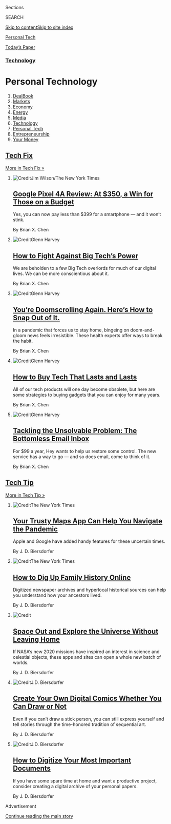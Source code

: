 <div id="app">

<div>

<div class="NYTAppHideMasthead css-zz1s19 e1suatyy0">

<div class="section css-ui9rw0 e1suatyy2">

<div class="css-11hrj97 er09x8g0">

<div class="css-6n7j50">

</div>

<span class="css-1dv1kvn">Sections</span>

<div class="css-10488qs">

<span class="css-1dv1kvn">SEARCH</span>

</div>

[Skip to content](#site-content)[Skip to site index](#site-index)

</div>

<div id="masthead-section-label" class="css-1fnb9ct eaxe0e00">

[Personal
Tech](https://www.nytimes.com/section/technology/personaltech)

</div>

<div class="css-10698na e1huz5gh0">

</div>

</div>

<div id="masthead-bar-one" class="section hasLinks css-15hmgas e1csuq9d3">

<div class="css-uqyvli e1csuq9d0">

</div>

<div class="css-1uqjmks e1csuq9d1">

</div>

<div class="css-9e9ivx">

[](https://myaccount.nytimes.com/auth/login?response_type=cookie&client_id=vi)

</div>

<div class="css-1bvtpon e1csuq9d2">

[Today’s
Paper](https://www.nytimes.com/section/todayspaper)

</div>

</div>

</div>

</div>

<div data-aria-hidden="false">

<div id="site-content" data-role="main">

<div id="collection-personaltech" class="section css-15h4p1b e9abtgs0">

<div class="css-1j21atc e1svk9qx1">

<div class="css-fmiefx e1svk9qx2">

<div class="css-1hk7r2m eu54l5x0">

<div id="sponsor-wrapper" class="css-7a1pgi eaca97t0" type="sponsor" hidden="">

<div id="sponsor-slug" class="css-1l4mleb eaca97t1" hidden="">

Supported by

</div>

[Continue reading the main
story](#after-sponsor)

<div id="sponsor" class="ad sponsor-wrapper" style="text-align:left;height:100%;display:block">

</div>

<div id="after-sponsor">

</div>

</div>

</div>

### <span class="css-5xm8y ezz4tcd1">[Technology](/section/technology)</span>

</div>

<div class="css-nfcc9b e1svk9qx3">

<div class="css-vl9dhg e1svk9qx5">

<div class="css-1nrhkj6 e1svk9qx6">

# Personal Technology

<div class="follow-button-placeholder" data-collection-id="">

</div>

</div>

</div>

</div>

</div>

1.  [DealBook](/pages/business/dealbook/index.html)
2.  [Markets](https://markets.on.nytimes.com)
3.  [Economy](/section/business/economy)
4.  [Energy](/section/business/energy-environment)
5.  [Media](/section/business/media)
6.  [Technology](/section/technology)
7.  [Personal Tech](/section/technology/personaltech)
8.  [Entrepreneurship](/section/business/smallbusiness)
9.  [Your Money](/section/your-money)

<div class="css-4svvz1 ekkqrpp0">

<div class="section 5-band css-1xsib86 ep7jkp60">

## [Tech Fix](/column/tech-fix)

[More in Tech Fix
    »](/column/tech-fix)

1.  ![<span class="css-1hhnwbi e1oaj3zl2"><span class="css-1dv1kvn">Credit</span>Jim
    Wilson/The New York
    Times</span>](https://static01.nyt.com/images/2020/08/04/business/03techfix1/merlin_175172151_1161db2d-0ad4-4dfb-ba9d-acded59f4da7-videoLarge.jpg)
    
    <div class="css-10wtrbd">
    
    ## [Google Pixel 4A Review: At $350, a Win for Those on a Budget](/2020/08/03/technology/personaltech/google-pixel-4a-review.html)
    
    Yes, you can now pay less than $399 for a smartphone — and it won’t
    stink.
    
    <span class="css-me3p27"></span><span class="css-1dydysp e4e4i5l3"></span><span class="css-9voj2j">By
    <span class="css-1baulvz last-byline" itemprop="name">Brian X.
    Chen</span></span>
    
    </div>

2.  ![<span class="css-1hhnwbi e1oaj3zl2"><span class="css-1dv1kvn">Credit</span>Glenn
    Harvey</span>](https://static01.nyt.com/images/2020/07/30/business/29Techfix-illo/30Techfix-illo-videoLarge.jpg)
    
    <div class="css-10wtrbd">
    
    ## [How to Fight Against Big Tech’s Power](/2020/07/29/technology/personaltech/big-tech-power-how-to-fight.html)
    
    We are beholden to a few Big Tech overlords for much of our digital
    lives. We can be more conscientious about
    it.
    
    <span class="css-me3p27"></span><span class="css-1dydysp e4e4i5l3"></span><span class="css-9voj2j">By
    <span class="css-1baulvz last-byline" itemprop="name">Brian X.
    Chen</span></span>
    
    </div>

3.  ![<span class="css-1hhnwbi e1oaj3zl2"><span class="css-1dv1kvn">Credit</span>Glenn
    Harvey</span>](https://static01.nyt.com/images/2020/07/16/business/16Techfix-illo/15Techfix-illo-videoLarge-v2.jpg)
    
    <div class="css-10wtrbd">
    
    ## [You’re Doomscrolling Again. Here’s How to Snap Out of It.](/2020/07/15/technology/personaltech/youre-doomscrolling-again-heres-how-to-snap-out-of-it.html)
    
    In a pandemic that forces us to stay home, bingeing on
    doom-and-gloom news feels irresistible. These health experts offer
    ways to break the
    habit.
    
    <span class="css-me3p27"></span><span class="css-1dydysp e4e4i5l3"></span><span class="css-9voj2j">By
    <span class="css-1baulvz last-byline" itemprop="name">Brian X.
    Chen</span></span>
    
    </div>

4.  ![<span class="css-1hhnwbi e1oaj3zl2"><span class="css-1dv1kvn">Credit</span>Glenn
    Harvey</span>](https://static01.nyt.com/images/2020/07/09/business/09Techfix-illo/07Techfix-illo-videoLarge.jpg)
    
    <div class="css-10wtrbd">
    
    ## [How to Buy Tech That Lasts and Lasts](/2020/07/08/technology/personaltech/tech-that-lasts.html)
    
    All of our tech products will one day become obsolete, but here are
    some strategies to buying gadgets that you can enjoy for many
    years.
    
    <span class="css-me3p27"></span><span class="css-1dydysp e4e4i5l3"></span><span class="css-9voj2j">By
    <span class="css-1baulvz last-byline" itemprop="name">Brian X.
    Chen</span></span>
    
    </div>

5.  ![<span class="css-1hhnwbi e1oaj3zl2"><span class="css-1dv1kvn">Credit</span>Glenn
    Harvey</span>](https://static01.nyt.com/images/2020/06/17/business/17Techfix-illo/17Techfix-illo-videoLarge.jpg)
    
    <div class="css-10wtrbd">
    
    ## [Tackling the Unsolvable Problem: The Bottomless Email Inbox](/2020/06/17/technology/personaltech/hey-email-service-screening.html)
    
    For $99 a year, Hey wants to help us restore some control. The new
    service has a way to go — and so does email, come to think of
    it.
    
    <span class="css-me3p27"></span><span class="css-1dydysp e4e4i5l3"></span><span class="css-9voj2j">By
    <span class="css-1baulvz last-byline" itemprop="name">Brian X.
    Chen</span></span>
    
    </div>

</div>

<div class="section 5-band css-1ftj7uz ep7jkp60">

## [Tech Tip](/column/tech-tip)

[More in Tech Tip
    »](/column/tech-tip)

1.  ![<span class="css-1hhnwbi e1oaj3zl2"><span class="css-1dv1kvn">Credit</span>The
    New York
    Times</span>](https://static01.nyt.com/images/2020/07/22/technology/personaltech/22TECHTIP_TOP/22TECHTIP_TOP-videoLarge.jpg)
    
    <div class="css-10wtrbd">
    
    ## [Your Trusty Maps App Can Help You Navigate the Pandemic](/2020/07/22/technology/personaltech/maps-apps-coronavirus-pandemic.html)
    
    Apple and Google have added handy features for these uncertain
    times.
    
    <span class="css-me3p27"></span><span class="css-1dydysp e4e4i5l3"></span><span class="css-9voj2j">By
    <span class="css-1baulvz last-byline" itemprop="name">J. D.
    Biersdorfer</span></span>
    
    </div>

2.  ![<span class="css-1hhnwbi e1oaj3zl2"><span class="css-1dv1kvn">Credit</span>The
    New York
    Times</span>](https://static01.nyt.com/images/2020/06/24/technology/personaltech/24TECHTIP_TOP/24TECHTIP_TOP-videoLarge.jpg)
    
    <div class="css-10wtrbd">
    
    ## [How to Dig Up Family History Online](/2020/06/24/technology/personaltech/family-history-genealogy-online.html)
    
    Digitized newspaper archives and hyperlocal historical sources can
    help you understand how your ancestors
    lived.
    
    <span class="css-me3p27"></span><span class="css-1dydysp e4e4i5l3"></span><span class="css-9voj2j">By
    <span class="css-1baulvz last-byline" itemprop="name">J. D.
    Biersdorfer</span></span>
    
    </div>

3.  ![<span class="css-1hhnwbi e1oaj3zl2"><span class="css-1dv1kvn">Credit</span></span>](https://static01.nyt.com/images/2020/05/27/technology/personaltech/27TECHTIP_TOP/27TECHTIP_TOP-videoLarge.jpg)
    
    <div class="css-10wtrbd">
    
    ## [Space Out and Explore the Universe Without Leaving Home](/2020/05/27/technology/personaltech/techtip-nasa-apps.html)
    
    If NASA’s new 2020 missions have inspired an interest in science and
    celestial objects, these apps and sites can open a whole new batch
    of
    worlds.
    
    <span class="css-me3p27"></span><span class="css-1dydysp e4e4i5l3"></span><span class="css-9voj2j">By
    <span class="css-1baulvz last-byline" itemprop="name">J. D.
    Biersdorfer</span></span>
    
    </div>

4.  ![<span class="css-1hhnwbi e1oaj3zl2"><span class="css-1dv1kvn">Credit</span>J.D.
    Biersdorfer</span>](https://static01.nyt.com/images/2020/04/30/technology/personaltech/30-TECHTIP-PRINT/29TECHTIP_TOP-videoLarge.jpg)
    
    <div class="css-10wtrbd">
    
    ## [Create Your Own Digital Comics Whether You Can Draw or Not](/2020/04/29/technology/personaltech/create-your-own-digital-comics-whether-you-can-draw-or-not.html)
    
    Even if you can’t draw a stick person, you can still express
    yourself and tell stories through the time-honored tradition of
    sequential
    art.
    
    <span class="css-me3p27"></span><span class="css-1dydysp e4e4i5l3"></span><span class="css-9voj2j">By
    <span class="css-1baulvz last-byline" itemprop="name">J. D.
    Biersdorfer</span></span>
    
    </div>

5.  ![<span class="css-1hhnwbi e1oaj3zl2"><span class="css-1dv1kvn">Credit</span>J.D.
    Biersdorfer</span>](https://static01.nyt.com/images/2020/04/02/technology/personaltech/02TECHTIP-LEAD/01TECHTIP_01-videoLarge.jpg)
    
    <div class="css-10wtrbd">
    
    ## [How to Digitize Your Most Important Documents](/2020/04/01/technology/personaltech/digitizing-important-documents.html)
    
    If you have some spare time at home and want a productive project,
    consider creating a digital archive of your personal
    papers.
    
    <span class="css-me3p27"></span><span class="css-1dydysp e4e4i5l3"></span><span class="css-9voj2j">By
    <span class="css-1baulvz last-byline" itemprop="name">J. D.
    Biersdorfer</span></span>
    
    </div>

</div>

<div id="mid1-wrapper" class="css-1mn4oms eaca97t0" type="rank">

<div id="mid1-slug" class="css-1tag3rd eaca97t1">

Advertisement

</div>

[Continue reading the main
story](#after-mid1)

<div id="mid1" class="ad mid1-wrapper" style="text-align:center;height:100%;display:block">

</div>

<div id="after-mid1">

</div>

</div>

<div class="section 5-band css-1ftj7uz ep7jkp60">

## [Tech We’re Using](/column/tech-we-are-using)

[More in Tech We’re Using
    »](/column/tech-we-are-using)

1.  ![<span class="css-1hhnwbi e1oaj3zl2"><span class="css-1dv1kvn">Credit</span>Tom
    Brenner/The New York
    Times</span>](https://static01.nyt.com/images/2019/12/18/business/18techusing1/merlin_139111119_8a989ef0-5d07-43c4-8bd7-870a780b69dd-videoLarge.jpg)
    
    <div class="css-10wtrbd">
    
    ## [What We Learned About the Technology That Times Journalists Use](/2019/12/18/technology/personaltech/technology-times-journalists-use.html)
    
    After three years and more than 130 columns, the smartphone was
    tops. There were also some deliberate Luddites among
    us.
    
    <span class="css-me3p27"></span><span class="css-1dydysp e4e4i5l3"></span><span class="css-9voj2j">By
    <span class="css-1baulvz last-byline" itemprop="name">Brian X.
    Chen</span></span>
    
    </div>

2.  ![<span class="css-1hhnwbi e1oaj3zl2"><span class="css-1dv1kvn">Credit</span>Ting
    Shen for The New York
    Times</span>](https://static01.nyt.com/images/2019/12/04/business/04techusing/merlin_165174558_81dadebe-7f3a-4287-a92c-a11bc7774a46-videoLarge.jpg)
    
    <div class="css-10wtrbd">
    
    ## [Silicon Valley Learns Washington’s Language (and Vice Versa)](/2019/12/04/technology/personaltech/silicon-valley-washington.html)
    
    Big Tech’s presence in the capital is unmistakable, and its
    interests intersect with more and more issues, says David McCabe, a
    tech policy
    reporter.
    
    <span class="css-me3p27"></span><span class="css-1dydysp e4e4i5l3"></span><span class="css-9voj2j">By
    <span class="css-1baulvz last-byline" itemprop="name">David
    McCabe</span></span>
    
    </div>

3.  ![<span class="css-1hhnwbi e1oaj3zl2"><span class="css-1dv1kvn">Credit</span>Haruka
    Sakaguchi for The New York
    Times</span>](https://static01.nyt.com/images/2019/11/27/business/27techusing1/27techusing1-videoLarge-v2.jpg)
    
    <div class="css-10wtrbd">
    
    ## [A Big Screen to Sift Through Recruits](/2019/11/27/technology/personaltech/young-tech-users.html)
    
    Many people joining the newsroom are digitally savvy and helping
    media with a digital transition, says Theodore Kim, who runs
    fellowships and
    internships.
    
    <span class="css-me3p27"></span><span class="css-1dydysp e4e4i5l3"></span><span class="css-9voj2j">By
    <span class="css-1baulvz last-byline" itemprop="name">Theodore
    Kim</span></span>
    
    </div>

4.  ![<span class="css-1hhnwbi e1oaj3zl2"><span class="css-1dv1kvn">Credit</span>Gabby
    Jones for The New York
    Times</span>](https://static01.nyt.com/images/2019/11/20/business/20techusing/20techusing-videoLarge.jpg)
    
    <div class="css-10wtrbd">
    
    ## [Want the Greenest Device? You May Already Own It](/2019/11/20/technology/personaltech/green-environmental-tech.html)
    
    One way to help the planet is not to buy new tech, especially stuff
    the planet never needed, says Kendra Pierre-Louis, who reports on
    the
    environment.
    
    <span class="css-me3p27"></span><span class="css-1dydysp e4e4i5l3"></span><span class="css-9voj2j">By
    <span class="css-1baulvz last-byline" itemprop="name">Kendra
    Pierre-Louis</span></span>
    
    </div>

5.  ![<span class="css-1hhnwbi e1oaj3zl2"><span class="css-1dv1kvn">Credit</span>Karsten
    Moran for The New York
    Times</span>](https://static01.nyt.com/images/2019/11/12/business/12techusing1/12techusing1-videoLarge.jpg)
    
    <div class="css-10wtrbd">
    
    ## [In Data Journalism, Tech Matters Less Than the People](/2019/11/13/technology/personaltech/data-journalism-economics.html)
    
    Ben Casselman, an economics reporter, uses a programming language
    called R and works with vast data sets. But he says interviews still
    make for the best
    stories.
    
    <span class="css-me3p27"></span><span class="css-1dydysp e4e4i5l3"></span><span class="css-9voj2j">By
    <span class="css-1baulvz last-byline" itemprop="name">Ben
    Casselman</span></span>
    
    </div>

</div>

<div class="section 5-band css-1ftj7uz ep7jkp60">

## [Technology](/section/technology)

[More in Technology
    »](/section/technology)

1.  ![<span class="css-1hhnwbi e1oaj3zl2"><span class="css-1dv1kvn">Credit</span>Justin
    Sullivan/Getty
    Images</span>](https://static01.nyt.com/images/2020/08/04/business/04levandowski2/04levandowski2-videoLarge.jpg)
    
    <div class="css-10wtrbd">
    
    ## [Star Technologist Who Crossed Google Sentenced to 18 Months in Prison](/2020/08/04/technology/levandowski-google-uber-sentencing-trade-secrets.html)
    
    Anthony Levandowski, a onetime star Silicon Valley engineer of
    self-driving cars, had pleaded guilty to stealing trade
    secrets.
    
    <span class="css-me3p27"></span><span class="css-1dydysp e4e4i5l3"></span><span class="css-9voj2j">By
    <span class="css-1baulvz last-byline" itemprop="name">Kate
    Conger</span></span>
    
    </div>

2.  ![<span class="css-1hhnwbi e1oaj3zl2"><span class="css-1dv1kvn">Credit</span>Ty
    Wright for The New York
    Times</span>](https://static01.nyt.com/images/2020/08/05/business/04Virus-Robots-01/04Virus-Robots-01-videoLarge.jpg)
    
    <div class="css-10wtrbd">
    
    ## [For Robots, It’s a Time to Shine (and Maybe Disinfect)](/2020/08/04/business/robot-cleaning-coronavirus.html)
    
    The pandemic has turned cleaning and other mundane building tasks
    into a challenge, stoking interest in machines as cost-effective
    solutions.
    
    <span class="css-me3p27"></span><span class="css-1dydysp e4e4i5l3"></span><span class="css-9voj2j">By
    <span class="css-1baulvz last-byline" itemprop="name">Lisa
    Prevost</span></span>
    
    </div>

3.  ![<span class="css-1hhnwbi e1oaj3zl2"><span class="css-1dv1kvn">Credit</span>Stephen
    Lam/Reuters</span>](https://static01.nyt.com/images/2020/08/04/business/04apple/merlin_160564608_9afafdf7-e9fd-44f5-9b2d-daad3b37e192-videoLarge.jpg)
    
    <div class="css-10wtrbd">
    
    ## [Apple Replaces Phil Schiller as Its Top Marketing Executive](/2020/08/04/technology/apple-schiller-marketing-executive-departure.html)
    
    Mr. Schiller will be replaced by Greg Joswiak, a longtime executive
    at the
    company.
    
    <span class="css-me3p27"></span><span class="css-1dydysp e4e4i5l3"></span><span class="css-9voj2j">By
    <span class="css-1baulvz" itemprop="name">Davey Alba</span> and
    <span class="css-1baulvz last-byline" itemprop="name">Brian X.
    Chen</span></span>
    
    </div>

4.  ![<span class="css-1hhnwbi e1oaj3zl2"><span class="css-1dv1kvn">Credit</span>Ceylan
    Maurer</span>](https://static01.nyt.com/images/2020/08/04/business/04ontech/04ontech-videoLarge.jpg)
    
    <div class="css-10wtrbd">
    
    ## [When Taming Big Tech Goes Wrong](/2020/08/04/technology/europe-big-tech.html)
    
    What the United States can learn from Europe’s efforts to restrain
    America’s tech
    giants.
    
    <span class="css-me3p27"></span><span class="css-1dydysp e4e4i5l3"></span><span class="css-9voj2j">By
    <span class="css-1baulvz last-byline" itemprop="name">Shira
    Ovide</span></span>
    
    </div>

5.  ![<span class="css-1hhnwbi e1oaj3zl2"><span class="css-1dv1kvn">Credit</span>Joe
    Burbank/Orlando Sentinel, via Associated
    Press</span>](https://static01.nyt.com/images/2020/08/04/business/04virus-disney3/04virus-disney3-videoLarge.jpg)
    
    <div class="css-10wtrbd">
    
    ## [Disney, Staggered by Pandemic, Sees a Streaming Boom](/2020/08/04/business/media/disney-earnings-coronavirus.html)
    
    The company lost $4.7 billion in the latest quarter, but also
    reported that Disney+ has about 60.5 million subscribers after nine
    months of
    operation.
    
    <span class="css-me3p27"></span><span class="css-1dydysp e4e4i5l3"></span><span class="css-9voj2j">By
    <span class="css-1baulvz last-byline" itemprop="name">Brooks
    Barnes</span></span>
    
    </div>

</div>

<div id="mid2-wrapper" class="css-1mn4oms eaca97t0" type="rank">

<div id="mid2-slug" class="css-1tag3rd eaca97t1">

Advertisement

</div>

[Continue reading the main
story](#after-mid2)

<div id="mid2" class="ad mid2-wrapper" style="text-align:center;height:100%;display:block">

</div>

<div id="after-mid2">

</div>

</div>

</div>

<div class="css-185go5a e1o5byef0">

<div class="css-15cbhtu">

  - [Latest](#stream-panel)
  - <span class="css-6n7j50">Search</span>
    <div class="control">
    <div class="label-container css-1dv1kvn">
    Search
    </div>
    <div class="css-wm4t3d">
    **<span id="clear-search-input" class="css-1dv1kvn">Clear this text
    input</span>
    </div>
    </div>
    <span class="css-1iovbfw"></span>

<div id="stream-panel" class="section css-8msx5b e1jz0cab1">

<div class="css-13mho3u">

1.  
    
    <div class="css-1cp3ece">
    
    <div class="css-1l4spti">
    
    [](/2020/07/31/technology/william-english-who-helped-build-the-computer-mouse-dies-at-91.html)
    
    <div class="css-79elbk">
    
    ![](https://static01.nyt.com/images/2020/08/02/obituaries/02English-obit1/Obit-English1-thumbWide.jpg?quality=75&auto=webp&disable=upscale)
    
    </div>
    
    ## William English, Who Helped Build the Computer Mouse, Dies at 91
    
    He was one of the computing pioneers who “showed what a computer
    interface could — and should — look like,” a colleague said.
    
    <div class="css-1nqbnmb ea5icrr0">
    
    By <span class="css-1n7hynb">Cade
    Metz</span>
    
    </div>
    
    </div>
    
    <div class="css-1lc2l26 e1xfvim33">
    
    </div>
    
    </div>

2.  
    
    <div class="css-1cp3ece">
    
    <div class="css-1l4spti">
    
    [](/2020/07/28/fashion/weddings/livestream-your-wedding-like-a-pro.html)
    
    <div class="css-79elbk">
    
    ![](https://static01.nyt.com/images/2020/08/02/fashion/00LIVE-STREAM-WED-COMBO/00LIVE-STREAM-WED-COMBO-thumbWide.jpg?quality=75&auto=webp&disable=upscale)
    
    </div>
    
    ### <span class="css-m70j1g">Field Notes</span>
    
    ## Livestream Your Wedding Like a Pro
    
    These gadgets will help you improve the production quality and
    create memorable experiences for you and your digital guests.
    
    <div class="css-1nqbnmb ea5icrr0">
    
    By <span class="css-1n7hynb">Daniel
    Bortz</span>
    
    </div>
    
    </div>
    
    <div class="css-1lc2l26 e1xfvim33">
    
    </div>
    
    </div>

3.  
    
    <div class="css-1cp3ece">
    
    <div class="css-1l4spti">
    
    [](/2020/07/23/travel/artificial-intelligence-coronavirus-passport.html)
    
    <div class="css-79elbk">
    
    ![](https://static01.nyt.com/images/2020/08/01/travel/23aipassport/23aipassport-thumbWide.jpg?quality=75&auto=webp&disable=upscale)
    
    </div>
    
    ## A High-Tech Array of Travel Tools: ‘Smart’ Health Cards, Temperature-Reading Glasses and More
    
    Products that rely on artificial intelligence aim to make travel
    safer during the pandemic. But hefty prices and privacy concerns are
    issues.
    
    <div class="css-1nqbnmb ea5icrr0">
    
    By <span class="css-1n7hynb">Debra
    Kamin</span>
    
    </div>
    
    </div>
    
    <div class="css-1lc2l26 e1xfvim33">
    
    </div>
    
    </div>

4.  
    
    <div class="css-1cp3ece">
    
    <div class="css-1l4spti">
    
    [](/2020/07/16/business/car-insurance-app-discounts.html)
    
    <div class="css-79elbk">
    
    ![](https://static01.nyt.com/images/2020/07/17/business/17WHEELS1/merlin_146064276_97aea028-0fa5-44a4-8ad0-7a642ae3199a-thumbWide.jpg?quality=75&auto=webp&disable=upscale)
    
    </div>
    
    ### <span class="css-m70j1g">Wheels</span>
    
    ## Letting Your Insurer Ride Shotgun, for a Discounted Rate
    
    Most big car insurers offer apps that monitor your driving, and one
    start-up requires it. The trade-off in privacy is a premium that
    could be substantially cheaper for safe drivers.
    
    <div class="css-1nqbnmb ea5icrr0">
    
    By <span class="css-1n7hynb">Paul
    Stenquist</span>
    
    </div>
    
    </div>
    
    <div class="css-1lc2l26 e1xfvim33">
    
    </div>
    
    </div>

5.  
    
    <div class="css-1cp3ece">
    
    <div class="css-1l4spti">
    
    [](/2020/07/14/style/assistive-technology.html)
    
    <div class="css-79elbk">
    
    ![](https://static01.nyt.com/images/2020/07/14/multimedia/14ADA-TECHNOLOGY/14ADA-TECHNOLOGY-thumbWide.jpg?quality=75&auto=webp&disable=upscale)
    
    </div>
    
    ## Disabled Do-It-Yourselfers Lead Way to Technology Gains
    
    So long to overhyped innovations. Hello to tech that embeds
    accessibility into everyday devices.
    
    <div class="css-1nqbnmb ea5icrr0">
    
    By <span class="css-1n7hynb">David M.
    Perry</span>
    
    </div>
    
    </div>
    
    <div class="css-1lc2l26 e1xfvim33">
    
    </div>
    
    </div>

6.  
    
    <div class="css-1cp3ece">
    
    <div class="css-1l4spti">
    
    [](/2020/07/07/health/vision-problems-technology-headsets.html)
    
    <div class="css-79elbk">
    
    ![](https://static01.nyt.com/images/2020/07/08/multimedia/08sp-ff-vision1/08sp-ff-vision1-thumbWide.jpg?quality=75&auto=webp&disable=upscale)
    
    </div>
    
    ## Technology Bridges the Gap to Better Sight
    
    More than 6 million Americans have vision problems that cannot be
    corrected by glasses or contact lenses. Companies like IrisVision
    are creating headsets to help them see better.
    
    <div class="css-1nqbnmb ea5icrr0">
    
    By <span class="css-1n7hynb">Janet
    Morrissey</span>
    
    </div>
    
    </div>
    
    <div class="css-1lc2l26 e1xfvim33">
    
    </div>
    
    </div>

7.  
    
    <div class="css-1cp3ece">
    
    <div class="css-1l4spti">
    
    [](/2020/07/01/technology/personaltech/make-your-tech-last-longer.html)
    
    <div class="css-79elbk">
    
    ![](https://static01.nyt.com/images/2020/07/02/business/02Techfix-illo/01Techfix-illo-thumbWide.jpg?quality=75&auto=webp&disable=upscale)
    
    </div>
    
    ### <span class="css-m70j1g">Tech Fix</span>
    
    ## How to Make Your Tech Last Longer
    
    In a pandemic-induced recession, it’s more important than ever to
    take care of our smartphones and other gadgets.
    
    <div class="css-1nqbnmb ea5icrr0">
    
    By <span class="css-1n7hynb">Brian X.
    Chen</span>
    
    </div>
    
    </div>
    
    <div class="css-1lc2l26 e1xfvim33">
    
    </div>
    
    </div>

8.  
    
    <div class="css-1cp3ece">
    
    <div class="css-1l4spti">
    
    [](/2020/06/19/technology/last-of-us-2-gameplay.html)
    
    <div class="css-79elbk">
    
    ![](https://static01.nyt.com/images/2020/06/21/business/19lastofus-conversation-01/19lastofus-conversation-01-thumbWide-v2.jpg?quality=75&auto=webp&disable=upscale)
    
    </div>
    
    ## Two Gamers Played ‘The Last of Us Part II.’ They Were Blown Away.
    
    When the original video game was transcendental, can a sequel top
    it? Two Times reporters debate the answer.
    
    <div class="css-1nqbnmb ea5icrr0">
    
    By <span class="css-1n7hynb">Mike Isaac <span>and</span> Conor
    Dougherty</span>
    
    </div>
    
    </div>
    
    <div class="css-1lc2l26 e1xfvim33">
    
    </div>
    
    </div>

9.  
    
    <div class="css-1cp3ece">
    
    <div class="css-1l4spti">
    
    [](/2020/06/10/business/economy/fintechs-loan-small-business.html)
    
    <div class="css-79elbk">
    
    ![](https://static01.nyt.com/images/2020/07/04/business/14sp-ff-fintech/14sp-ff-fintech-thumbWide-v2.jpg?quality=75&auto=webp&disable=upscale)
    
    </div>
    
    ## What Are Fintechs and How Can They Help Small Business?
    
    Online financial service companies are filling a gap, especially as
    companies have altered how they work.
    
    <div class="css-1nqbnmb ea5icrr0">
    
    By <span class="css-1n7hynb">Paul
    Sullivan</span>
    
    </div>
    
    </div>
    
    <div class="css-1lc2l26 e1xfvim33">
    
    </div>
    
    </div>

10. 
    
    <div class="css-1cp3ece">
    
    <div class="css-1l4spti">
    
    [](/2020/06/03/health/coronavirus-contact-tracing-apps.html)
    
    <div class="css-79elbk">
    
    ![](https://static01.nyt.com/images/2020/05/28/science/00VIRUS-TECHTRACE1/00VIRUS-TECHTRACE1-thumbWide-v2.jpg?quality=75&auto=webp&disable=upscale)
    
    </div>
    
    ## Contact Tracing With Your Phone: It’s Easier but There Are Tradeoffs
    
    Lots of new app ideas are emerging to track Covid-19, but each has
    issues around privacy, location accuracy and how much appeal it will
    have to the public and to health officials.
    
    <div class="css-1nqbnmb ea5icrr0">
    
    By <span class="css-1n7hynb">Matt Richtel</span>
    
    </div>
    
    </div>
    
    <div class="css-1lc2l26 e1xfvim33">
    
    </div>
    
    </div>

<div class="css-13mho3u">

<div class="css-1t62hi8">

<div class="css-1stvaey">

Show
More

<div>

<div style="border:0;clip:rect(0 0 0 0);height:1px;margin:-1px;overflow:hidden;white-space:nowrap;padding:0;width:1px;position:absolute" data-role="log" data-aria-live="assertive">

</div>

<div style="border:0;clip:rect(0 0 0 0);height:1px;margin:-1px;overflow:hidden;white-space:nowrap;padding:0;width:1px;position:absolute" data-role="log" data-aria-live="assertive">

</div>

<div style="border:0;clip:rect(0 0 0 0);height:1px;margin:-1px;overflow:hidden;white-space:nowrap;padding:0;width:1px;position:absolute" data-role="log" data-aria-live="polite">

</div>

<div style="border:0;clip:rect(0 0 0 0);height:1px;margin:-1px;overflow:hidden;white-space:nowrap;padding:0;width:1px;position:absolute" data-role="log" data-aria-live="polite">

</div>

</div>

</div>

</div>

</div>

</div>

<div class="css-g6hk37 supplemental">

<div id="mid3-wrapper" class="css-10wkyv7 eaca97t0" type="lede">

<div id="mid3-slug" class="css-1tag3rd eaca97t1">

Advertisement

</div>

[Continue reading the main
story](#after-mid3)

<div id="mid3" class="ad mid3-wrapper" style="text-align:center;height:100%;display:block;min-height:250px">

</div>

<div id="after-mid3">

</div>

</div>

## Follow Us

<div class="module-body">

  - [**<span data-aria-hidden="true">nytimesbits</span><span class="css-1dv1kvn">twitter
    page for nytimesbits</span>](https://twitter.com/nytimesbits)

</div>

<div id="mktg-wrapper" class="css-oxle51 eaca97t0" type="mktg">

<div id="mktg-slug" class="css-1tag3rd eaca97t1">

Advertisement

</div>

[Continue reading the main
story](#after-mktg)

<div id="mktg" class="ad mktg-wrapper" style="text-align:center;height:100%;display:block">

</div>

<div id="after-mktg">

</div>

</div>

</div>

</div>

</div>

</div>

</div>

</div>

## Site Index

<div>

</div>

## Site Information Navigation

  - [© <span>2020</span> <span>The New York Times
    Company</span>](https://help.nytimes.com/hc/en-us/articles/115014792127-Copyright-notice)

<!-- end list -->

  - [NYTCo](https://www.nytco.com/)
  - [Contact
    Us](https://help.nytimes.com/hc/en-us/articles/115015385887-Contact-Us)
  - [Work with us](https://www.nytco.com/careers/)
  - [Advertise](https://nytmediakit.com/)
  - [T Brand Studio](http://www.tbrandstudio.com/)
  - [Your Ad
    Choices](https://www.nytimes.com/privacy/cookie-policy#how-do-i-manage-trackers)
  - [Privacy](https://www.nytimes.com/privacy)
  - [Terms of
    Service](https://help.nytimes.com/hc/en-us/articles/115014893428-Terms-of-service)
  - [Terms of
    Sale](https://help.nytimes.com/hc/en-us/articles/115014893968-Terms-of-sale)
  - [Site
    Map](https://spiderbites.nytimes.com)
  - [Help](https://help.nytimes.com/hc/en-us)
  - [Subscriptions](https://www.nytimes.com/subscription?campaignId=37WXW)

</div>

</div>
